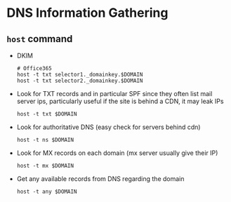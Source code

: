 # DNS Information Gathering
## `host` command
* DKIM
  ```shell
  # Office365
  host -t txt selector1._domainkey.$DOMAIN
  host -t txt selector2._domainkey.$DOMAIN
  ```
* Look for TXT records and in particular SPF since they often list mail server ips, particularly useful if the site is behind a CDN, it may leak IPs
  ```
  host -t txt $DOMAIN
  ```
* Look for authoritative DNS (easy check for servers behind cdn)
  ```
  host -t ns $DOMAIN
  ```

* Look for MX records on each domain (mx server usually give their IP)
  ```
  host -t mx $DOMAIN
  ```

* Get any available records from DNS regarding the domain
  ```
  host -t any $DOMAIN
  ```

